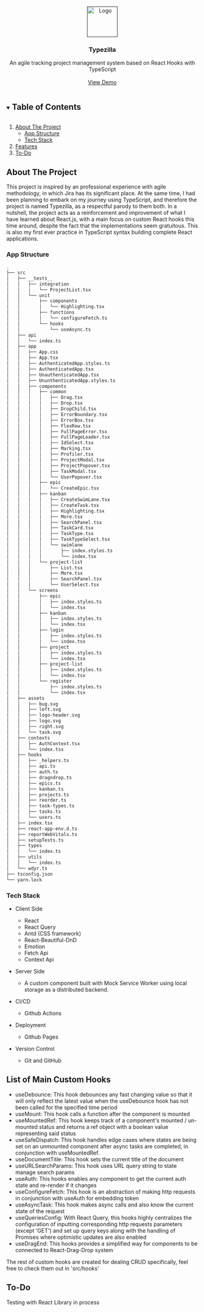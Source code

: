 <!-- PROJECT LOGO -->
<br />
<p align="center">
  <a href="">
    <img src="" alt="Logo" width="80" height="80">
  </a>

  <h3 align="center">Typezilla</h3>

  <p align="center">
    An agile tracking project management system based on React Hooks with TypeScript
    <br />
    <br />
    <a href="https://jacinyan.github.io/typezilla">View Demo</a>
  </p>
</p>

<!-- TABLE OF CONTENTS -->
<details open="open">
  <summary><h2 style="display: inline-block">Table of Contents</h2></summary>
  <ol>
    <li>
      <a href="#about-the-project">About The Project</a>
      <ul>
        <li><a href="#app-structure">App Structure</a></li>
        <li><a href="#tech-stack">Tech Stack</a></li>
      </ul>
    </li>
    <li>
      <a href="#features">Features</a>
    </li>
    <li><a href="#to-do">To-Do</a></li>
  </ol>
</details>

<!-- ABOUT THE PROJECT -->

## About The Project

This project is inspired by an professional experience with agile methodology, in which Jira has its significant place. At the same time, I had been planning to embark on my journey using TypeScript, and therefore the project is named Typezilla, as a respectful parody to them both. In a nutshell, the project acts as a reinforcement and improvement of what I have learned about React.js, with a main focus on custom React hooks this time around, despite the fact that the implementations seem gratuitous. This is also my first ever practice in TypeScript syntax building complete React applications.

### App Structure

```bash
.
├── src
│   ├── __tests__
│   │   ├── integration
│   │   │   └── ProjectList.tsx
│   │   └── unit
│   │       ├── components
│   │       │   └── Highlighting.tsx
│   │       ├── functions
│   │       │   └── configureFetch.ts
│   │       └── hooks
│   │           └── useAsync.ts
│   ├── api
│   │   └── index.ts
│   ├── app
│   │   ├── App.css
│   │   ├── App.tsx
│   │   ├── AuthenticatedApp.styles.ts
│   │   ├── AuthenticatedApp.tsx
│   │   ├── UnauthenticatedApp.tsx
│   │   ├── UnunthenticatedApp.styles.ts
│   │   ├── components
│   │   │   ├── common
│   │   │   │   ├── Drag.tsx
│   │   │   │   ├── Drop.tsx
│   │   │   │   ├── DropChild.tsx
│   │   │   │   ├── ErrorBoundary.tsx
│   │   │   │   ├── ErrorBox.tsx
│   │   │   │   ├── FlexRow.tsx
│   │   │   │   ├── FullPageError.tsx
│   │   │   │   ├── FullPageLoader.tsx
│   │   │   │   ├── IdSelect.tsx
│   │   │   │   ├── Marking.tsx
│   │   │   │   ├── Profiler.tsx
│   │   │   │   ├── ProjectModal.tsx
│   │   │   │   ├── ProjectPopover.tsx
│   │   │   │   ├── TaskModal.tsx
│   │   │   │   └── UserPopover.tsx
│   │   │   ├── epic
│   │   │   │   └── CreateEpic.tsx
│   │   │   ├── kanban
│   │   │   │   ├── CreateSwimLane.tsx
│   │   │   │   ├── CreateTask.tsx
│   │   │   │   ├── Highlighting.tsx
│   │   │   │   ├── More.tsx
│   │   │   │   ├── SearchPanel.tsx
│   │   │   │   ├── TaskCard.tsx
│   │   │   │   ├── TaskType.tsx
│   │   │   │   ├── TaskTypeSelect.tsx
│   │   │   │   └── swimlane
│   │   │   │       ├── index.styles.ts
│   │   │   │       └── index.tsx
│   │   │   └── project-list
│   │   │       ├── List.tsx
│   │   │       ├── More.tsx
│   │   │       ├── SearchPanel.tsx
│   │   │       └── UserSelect.tsx
│   │   └── screens
│   │       ├── epic
│   │       │   ├── index.styles.ts
│   │       │   └── index.tsx
│   │       ├── kanban
│   │       │   ├── index.styles.ts
│   │       │   └── index.tsx
│   │       ├── login
│   │       │   ├── index.styles.ts
│   │       │   └── index.tsx
│   │       ├── project
│   │       │   ├── index.styles.ts
│   │       │   └── index.tsx
│   │       ├── project-list
│   │       │   ├── index.styles.ts
│   │       │   └── index.tsx
│   │       └── register
│   │           ├── index.styles.ts
│   │           └── index.tsx
│   ├── assets
│   │   ├── bug.svg
│   │   ├── left.svg
│   │   ├── logo-header.svg
│   │   ├── logo.svg
│   │   ├── right.svg
│   │   └── task.svg
│   ├── contexts
│   │   ├── AuthContext.tsx
│   │   └── index.tsx
│   ├── hooks
│   │   ├── _helpers.ts
│   │   ├── api.ts
│   │   ├── auth.ts
│   │   ├── dragndrop.ts
│   │   ├── epics.ts
│   │   ├── kanban.ts
│   │   ├── projects.ts
│   │   ├── reorder.ts
│   │   ├── task-types.ts
│   │   ├── tasks.ts
│   │   └── users.ts
│   ├── index.tsx
│   ├── react-app-env.d.ts
│   ├── reportWebVitals.ts
│   ├── setupTests.ts
│   ├── types
│   │   └── index.ts
│   ├── utils
│   │   └── index.ts
│   └── wdyr.ts
├── tsconfig.json
└── yarn.lock
```

### Tech Stack

- Client Side

  - React
  - React Query
  - Antd (CSS framework)
  - React-Beautiful-DnD
  - Emotion
  - Fetch Api
  - Context Api

- Server Side

  - A custom component built with Mock Service Worker using local storage as a distributed backend.

- CI/CD
  - Github Actions
- Deployment
  - Github Pages
- Version Control
  - Git and GitHub

<!-- Custom Hooks -->

## List of Main Custom Hooks

- useDebounce: This hook debounces any fast changing value so that it will only reflect the latest value when the useDebounce hook has not been called for the specified time period
- useMount: This hook calls a function after the component is mounted
- useMountedRef: This hook keeps track of a component's mounted / un-mounted status and returns a ref object with a boolean value representing said status
- useSafeDispatch: This hook handles edge cases where states are being set on an unmounted component after async tasks are completed, in conjunction with useMountedRef.
- useDocumentTitle: This hook sets the current title of the document
- useURLSearchParams: This hook uses URL query string to state manage search params
- useAuth: This hooks enables any component to get the current auth state and re-render if it changes
- useConfigureFetch: This hook is an abstraction of making http requests in conjunction with useAuth for embedding token
- useAsyncTask: This hook makes async calls and also know the current state of the request
- useQueriesConfig: With React Query, this hooks highly centralizes the configuration of inputting corresponding http requests parameters (except 'GET') and set up query keys along with the handling of Promises where optimistic updates are also enabled
- useDragEnd: This hooks provides a simplified way for components to be connected to React-Drag-Drop system

The rest of custom hooks are created for dealing CRUD specifically, feel free to check them out in 'src/hooks'

 <!-- TODO -->

## To-Do

Testing with React Library in process
